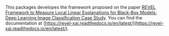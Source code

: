 This packages developes the framework proposed on the paper [REVEL Framework to Measure Local Linear Explanations for Black-Box Models: Deep Learning Image Classification Case Study](https://doi.org/10.1155/2023/8068569). You can find the documentation at [https://revel-xai.readthedocs.io/en/latest/](https://revel-xai.readthedocs.io/en/latest/).